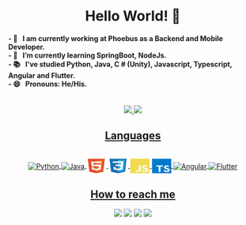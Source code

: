 <div align="center"><h1>Hello World! 👋</h1></div>
  
<h4>- 🔭  &nbsp; I am currently working at Phoebus as a Backend and Mobile Developer.
<br>- 🌱  &nbsp; I’m currently learning SpringBoot, NodeJs.
<br>- 📚  &nbsp; I've studied Python, Java, C # (Unity), Javascript, Typescript, Angular and Flutter.
<br>- 😄  &nbsp; Pronouns: He/His.</h4>

<br>

<div align="center">
  <a href="https://github.com/AndersonBarbosaDeFreitas">
  <img height="150em" src="https://github-readme-stats.vercel.app/api?username=AndersonBarbosaDeFreitas&&show_icons=true&theme=dark&hide=issues&count_private=true&include_all_commits=true&line_height=24.5"/>
  <img height="150em" src="https://github-readme-stats.vercel.app/api/top-langs/?username=AndersonBarbosaDeFreitas&layout=compact&theme=dark&langs_count=10"/>
</div>

<div align="center"><h2>Languages</h2></div>
<div style="display: inline_block" align="center"><br>
  <img align="center" alt="Python" height="30" width="40" src="https://cdn.jsdelivr.net/gh/devicons/devicon/icons/python/python-original.svg">
  <img align="center" alt="Java" height="30" width="40" src="https://cdn.jsdelivr.net/gh/devicons/devicon/icons/java/java-original.svg">
  <img align="center" alt="HTML" height="30" width="40" src="https://raw.githubusercontent.com/devicons/devicon/master/icons/html5/html5-original.svg">
  <img align="center" alt="CSS" height="30" width="40" src="https://raw.githubusercontent.com/devicons/devicon/master/icons/css3/css3-original.svg">
  <img align="center" alt="Javascript" height="30" width="40" src="https://raw.githubusercontent.com/devicons/devicon/master/icons/javascript/javascript-plain.svg">
  <img align="center" alt="Typescript" height="30" width="40" src="https://raw.githubusercontent.com/devicons/devicon/master/icons/typescript/typescript-plain.svg">
  <img align="center" alt="Angular" height="30" width="40" src="https://cdn.jsdelivr.net/gh/devicons/devicon/icons/angularjs/angularjs-plain.svg">
  <img align="center" alt="Flutter" height="30" width="40" src="https://cdn.jsdelivr.net/gh/devicons/devicon/icons/flutter/flutter-original.svg">
</div>

<div align="center"><h2>How to reach me</h2></div>

<div align="center"> 
  <a href="https://www.facebook.com/anderson.barbosadefreitas" target="_blank"><img src="https://img.shields.io/badge/Facebook-1877F2?style=for-the-badge&logo=facebook&logoColor=white" target="_blank"></a>
  <a href="https://www.instagram.com/andersonbdef/" target="_blank"><img src="https://img.shields.io/badge/-Instagram-%23E4405F?style=for-the-badge&logo=instagram&logoColor=white" target="_blank"></a>
  <a href="https://www.linkedin.com/in/andersonbdef" target="_blank"><img src="https://img.shields.io/badge/LinkedIn-0077B5?style=for-the-badge&logo=linkedin&logoColor=white" target="_blank"></a> 
  <a href = "mailto:anderfreitas12@gmail.com"><img src="https://img.shields.io/badge/Gmail-D14836?style=for-the-badge&logo=gmail&logoColor=white" target="_blank"></a>
</div>
